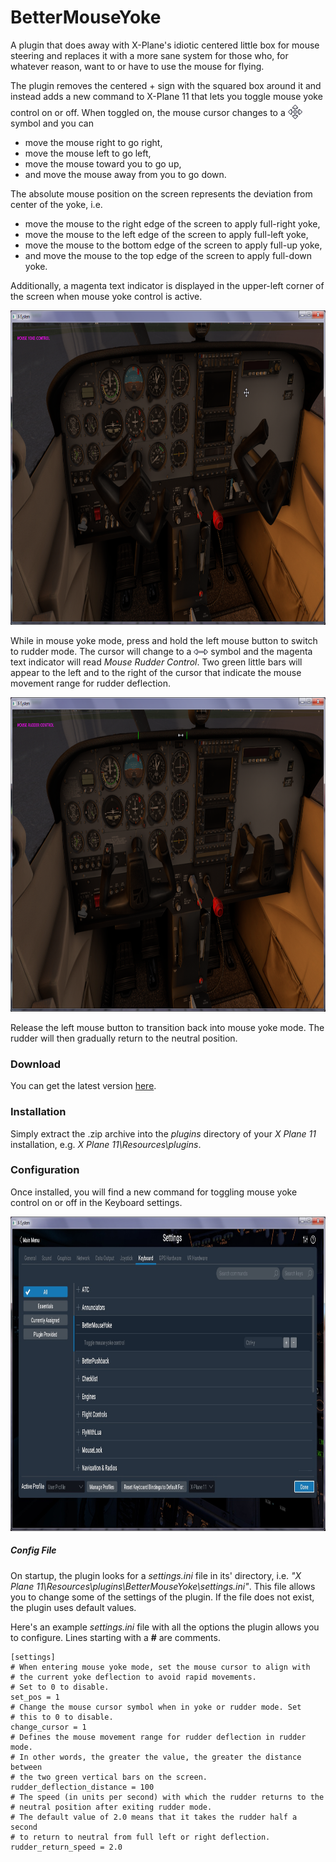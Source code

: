 # BetterMouseYoke
A plugin that does away with X-Plane's idiotic centered little box for mouse steering and replaces it with a more sane system for those who, for whatever reason, want to or have to use the mouse for flying.

The plugin removes the centered + sign with the squared box around it and instead adds a new command to X-Plane 11 that lets you toggle mouse yoke control on or off. When toggled on, the mouse cursor changes to a <img src="yoke-mode.png?raw=true" style="position:relative; top:5px;"> symbol and you can

* move the mouse right to go right,
* move the mouse left to go left,
* move the mouse toward you to go up,
* and move the mouse away from you to go down.

The absolute mouse position on the screen represents the deviation from center of the yoke, i.e.

* move the mouse to the right edge of the screen to apply full-right yoke,
* move the mouse to the left edge of the screen to apply full-left yoke,
* move the mouse to the bottom edge of the screen to apply full-up yoke,
* and move the mouse to the top edge of the screen to apply full-down yoke.

Additionally, a magenta text indicator is displayed in the upper-left corner of the screen when mouse yoke control is active.

<p align="center">
  <a href="image-1.png?raw=true" target="_blank">
    <img title="Mouse Yoke Control" src="image-1.png?raw=true" width="860" height="503"/>
  </a>
</p>

While in mouse yoke mode, press and hold the left mouse button to switch to rudder mode. The cursor will change to a <img src="rudder-mode.png?raw=true"> symbol and the magenta text indicator will read *Mouse Rudder Control*. Two green little bars will appear to the left and to the right of the cursor that indicate the mouse movement range for rudder deflection.

<p align="center">
  <a href="image-2.png?raw=true" target="_blank">
    <img title="Mouse Rudder Control" src="image-2.png?raw=true" width="860" height="503"/>
  </a>
</p>

Release the left mouse button to transition back into mouse yoke mode. The rudder will then gradually return to the neutral position. 

### Download
You can get the latest version [here](https://github.com/smiley22/XPPlugins/releases/tag/BetterMouseYoke).

### Installation
Simply extract the .zip archive into the *plugins* directory of your *X Plane 11* installation, e.g. *X Plane 11\Resources\plugins*.

### Configuration
Once installed, you will find a new command for toggling mouse yoke control on or off in the Keyboard settings.

<p align="center">
  <a href="image-3.png?raw=true" target="_blank">
    <img title="Keyboard command" src="image-3.png?raw=true" width="860" height="503"/>
  </a>
</p>

##### Config File
On startup, the plugin looks for a *settings.ini* file in its' directory, i.e. *"X Plane 11\Resources\plugins\BetterMouseYoke\settings.ini"*. This file allows you to change some of the settings of the plugin. If the file does not exist, the plugin uses default values.

Here's an example *settings.ini* file with all the options the plugin allows you to configure. Lines starting with a **#** are comments.

```
[settings]
# When entering mouse yoke mode, set the mouse cursor to align with
# the current yoke deflection to avoid rapid movements.
# Set to 0 to disable.
set_pos = 1
# Change the mouse cursor symbol when in yoke or rudder mode. Set
# this to 0 to disable.
change_cursor = 1
# Defines the mouse movement range for rudder deflection in rudder mode.
# In other words, the greater the value, the greater the distance between
# the two green vertical bars on the screen.
rudder_deflection_distance = 100
# The speed (in units per second) with which the rudder returns to the
# neutral position after exiting rudder mode.
# The default value of 2.0 means that it takes the rudder half a second
# to return to neutral from full left or right deflection.
rudder_return_speed = 2.0
```

